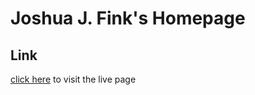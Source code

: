 # Joshua J. Fink's Homepage

## Link

[click here](http://joshua-james-f.github.io/) to visit the live page
